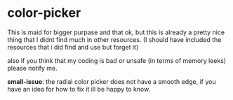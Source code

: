 # color-picker

This is maid for bigger purpase and that ok, but this is already a pretty nice thing that I didnt find much in other resources.
(I should have included the resources that i did find and use but forget it)

also if you think that my coding is bad or unsafe (in terms of memory leeks) please notify me.

**small-issue**:
the radial color picker does not have a smooth edge, if you have an idea for how to fix it ill be happy to know.
